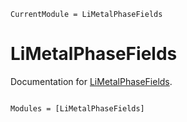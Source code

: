 ```@meta
CurrentModule = LiMetalPhaseFields
```

# LiMetalPhaseFields

Documentation for [LiMetalPhaseFields](https://github.com/bradyplanden/LiMetalPhaseFields.jl).

```@index
```

```@autodocs
Modules = [LiMetalPhaseFields]
```
